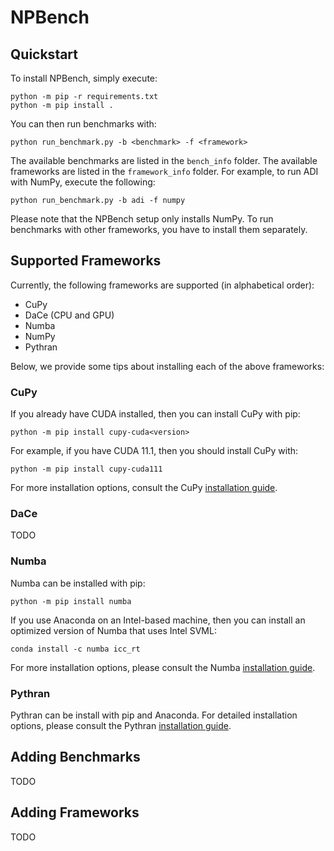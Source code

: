 # NPBench

## Quickstart

To install NPBench, simply execute:
```
python -m pip -r requirements.txt
python -m pip install .
```
You can then run benchmarks with:
```
python run_benchmark.py -b <benchmark> -f <framework>
```
The available benchmarks are listed in the `bench_info` folder. The available frameworks are listed in the `framework_info` folder. For example, to run ADI with NumPy, execute the following:
```
python run_benchmark.py -b adi -f numpy
```
Please note that the NPBench setup only installs NumPy. To run benchmarks with other frameworks, you have to install them separately.

## Supported Frameworks

Currently, the following frameworks are supported (in alphabetical order):
- CuPy
- DaCe (CPU and GPU)
- Numba
- NumPy
- Pythran

Below, we provide some tips about installing each of the above frameworks:

### CuPy

If you already have CUDA installed, then you can install CuPy with pip:
```
python -m pip install cupy-cuda<version>
```
For example, if you have CUDA 11.1, then you should install CuPy with:
```
python -m pip install cupy-cuda111
```
For more installation options, consult the CuPy [installation guide](https://docs.cupy.dev/en/stable/install.html#install-cupy).

### DaCe

TODO

### Numba

Numba can be installed with pip:
```
python -m pip install numba
```
If you use Anaconda on an Intel-based machine, then you can install an optimized version of Numba that uses Intel SVML:
```
conda install -c numba icc_rt
```
For more installation options, please consult the Numba [installation guide](https://numba.readthedocs.io/en/stable/user/installing.html).

### Pythran

Pythran can be install with pip and Anaconda. For detailed installation options, please consult the Pythran [installation guide](https://pythran.readthedocs.io/en/latest/).

## Adding Benchmarks

TODO

## Adding Frameworks

TODO
